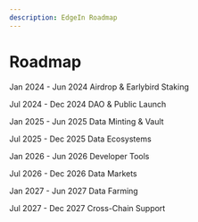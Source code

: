 ```yaml
---
description: EdgeIn Roadmap
---
```


# Roadmap

Jan 2024 - Jun 2024                                                            Airdrop & Earlybird Staking

Jul 2024 - Dec 2024                                                            DAO & Public Launch

Jan 2025 - Jun 2025                                                           Data Minting & Vault

Jul 2025 - Dec 2025                                                            Data Ecosystems

Jan 2026 - Jun 2026                                                           Developer Tools

Jul 2026 - Dec 2026                                                            Data Markets

Jan 2027 - Jun 2027                                                            Data Farming

Jul 2027 - Dec 2027                                                            Cross-Chain Support
